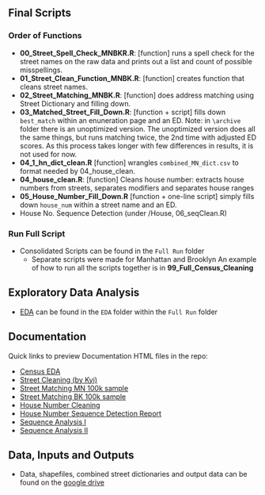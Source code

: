 ## Final Scripts
### Order of Functions
* **00_Street_Spell_Check_MNBKR.R**: [function] runs a spell check for the street names on the raw data and prints out a list and count of possible misspellings. 
* **01_Street_Clean_Function_MNBK.R**: [function] creates function that cleans street names.
* **02_Street_Matching_MNBK.R**: [function] does address matching using Street Dictionary and filling down.
* **03_Matched_Street_Fill_Down.R**: [function + script] fills down `best_match` within an enuneration page and an ED. Note: in `\archive` folder there is an unoptimized version. The unoptimized version does all the same things, but runs matching twice, the 2nd time with adjusted ED scores. As this process takes longer with few differences in results, it is not used for now.
* **04_1_hn_dict_clean.R** [function] wrangles `combined_MN_dict.csv` to format needed by 04_house_clean.
* **04_house_clean.R**: [function] Cleans house number: extracts house numbers from streets, separates modifiers and separates house ranges
* **05_House_Number_Fill_Down.R** [function + one-line script] simply fills down `house_num` within a street name and an ED.
* House No. Sequence Detection (under /House, 06_seqClean.R)


### Run Full Script
* Consolidated Scripts can be found in the `Full Run` folder
  * Separate scripts were made for Manhattan and Brooklyn
An example of how to run all the scripts together is in **99_Full_Census_Cleaning**

## Exploratory Data Analysis
* [EDA](http://htmlpreview.github.io/?https://raw.githubusercontent.com/CenterForSpatialResearch/hnyc_census/master/Scripts/Full%20Run/EDA/full_run_eda.html) can be found in the `EDA` folder within the `Full Run` folder

## Documentation
Quick links to preview Documentation HTML files in the repo:

* [Census EDA](http://htmlpreview.github.io/?https://raw.githubusercontent.com/CenterForSpatialResearch/hnyc_census/master/Scripts/Street/Census_EDA_MN.html)
* [Street Cleaning (by Kyi)](http://htmlpreview.github.io/?https://raw.githubusercontent.com/CenterForSpatialResearch/hnyc_census/master/Scripts/Street/Street_Cleaning_MN.html)
* [Street Matching MN 100k sample](http://htmlpreview.github.io/?https://raw.githubusercontent.com/CenterForSpatialResearch/hnyc_census/master/Scripts/Street/Street_Dist_Check_MN.html)
* [Street Matching BK 100k sample](http://htmlpreview.github.io/?https://raw.githubusercontent.com/CenterForSpatialResearch/hnyc_census/master/Scripts/Street/Street_Dist_Check_BK.html)
* [House Number Cleaning](http://htmlpreview.github.io/?https://raw.githubusercontent.com/CenterForSpatialResearch/hnyc_census/master/Scripts/House/House_Cleaning_100k_MN.html)
* [House Number Sequence Detection Report](http://htmlpreview.github.io/?https://raw.githubusercontent.com/CenterForSpatialResearch/hnyc_census/master/Scripts/House/merge_sequence_report.html)
* [Sequence Analysis I](http://htmlpreview.github.io/?https://github.com/CenterForSpatialResearch/hnyc_census/blob/master/Scripts/House/sequence_EDA.html)
* [Sequence Analysis II](https://htmlpreview.github.io/?https://github.com/CenterForSpatialResearch/hnyc_census/blob/master/Scripts/House/sequence_breakpoints_EDA.html)

## Data, Inputs and Outputs
* Data, shapefiles, combined street dictionaries and output data can be found on the [google drive](https://drive.google.com/drive/u/1/folders/1lBPqmNGByQK41NQ3-dPQdfU3aGBLg5CS)
